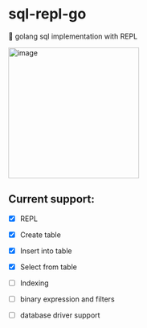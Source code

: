 # sql-repl-go
🚧 golang sql implementation with REPL

<img width="260" alt="image" src="https://github.com/VasuDevrani/sql-repl-go/assets/101383635/899d4a61-c6c1-4a94-aa0d-5ababa854f4d">

## Current support:

- [x] REPL
- [x] Create table 
- [x] Insert into table
- [x] Select from table
- [ ] Indexing
- [ ] binary expression and filters
- [ ] database driver support

